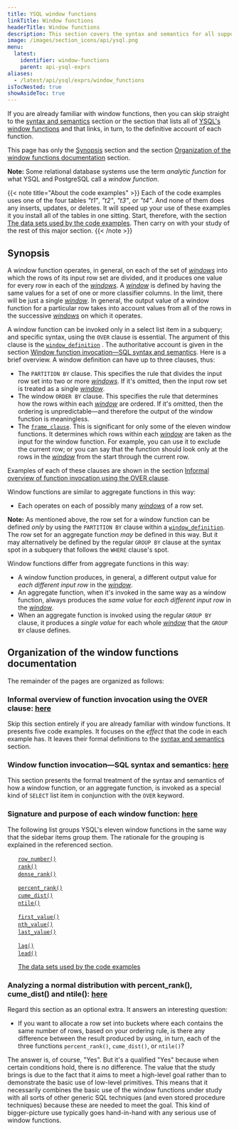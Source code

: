 ```yaml
---
title: YSQL window functions
linkTitle: Window functions
headerTitle: Window functions
description: This section covers the syntax and semantics for all supported window functions in YSQL.
image: /images/section_icons/api/ysql.png
menu:
  latest:
    identifier: window-functions
    parent: api-ysql-exprs
aliases:
  - /latest/api/ysql/exprs/window_functions
isTocNested: true
showAsideToc: true
---
```


If you are already familiar with window functions, then you can skip straight to the [syntax and semantics](./sql-syntax-semantics/) section or the section that lists all of [YSQL's window functions](./function-syntax-semantics/) and that links, in turn, to the definitive account of each function.

This page has only the [Synopsis](./#synopsis) section and the section [Organization of the window functions documentation](./#organization-of-the-window-functions-documentation) section.

**Note:** Some relational database systems use the term _analytic function_ for what YSQL and PostgreSQL call a _window function_.

{{< note title="About the code examples" >}}
Each of the code examples uses one of the four tables _"t1"_, _"t2"_, _"t3"_, or _"t4"_. And none of them does any inserts, updates, or deletes. It will speed up your use of these examples it you install all of the tables in one sitting. Start, therefore, with the section [The data sets used by the code examples](./function-syntax-semantics/data-sets/). Then carry on with your study of the rest of this major section.
{{< /note >}}

## Synopsis

A window function operates, in general, on each of the set of [_windows_](./sql-syntax-semantics/#the-window-definition-rule) into which the rows of its input row set are divided, and it produces one value for every row in each of the [_windows_](./sql-syntax-semantics/#the-window-definition-rule). A [_window_](./sql-syntax-semantics/#the-window-definition-rule) is defined by having the same values for a set of one or more classifier columns. In the limit, there will be just a single [_window_](./sql-syntax-semantics/#the-window-definition-rule). In general, the output value of a window function for a particular row takes into account values from all of the rows in the successive [_windows_](./sql-syntax-semantics/#the-window-definition-rule) on which it operates.

A window function can be invoked only in a select list item in a subquery; and specific syntax, using the `OVER` clause is essential. The argument of this clause is the [`window_definition`](../../syntax_resources/grammar_diagrams/#window-definition) . The authoritative account is given in the section [Window function invocation—SQL syntax and semantics](./sql-syntax-semantics). Here is a brief overview. A window definition can have up to three clauses, thus:

- The `PARTITION BY` clause. This specifies the rule that divides the input row set into two or more [_windows_](./sql-syntax-semantics/#the-window-definition-rule). If it's omitted, then the input row set is treated as a single [_window_](./sql-syntax-semantics/#the-window-definition-rule).
- The window `ORDER BY` clause. This specifies the rule that determines how the rows within each [_window_](./sql-syntax-semantics/#the-window-definition-rule) are ordered. If it's omitted, then the ordering is unpredictable—and therefore the output of the window function is meaningless.
- The [`frame_clause`](../../syntax_resources/grammar_diagrams/#frame-clause). This is significant for only some of the eleven window functions. It determines which rows within each [_window_](./sql-syntax-semantics/#the-window-definition-rule) are taken as the input for the window function. For example, you can use it to exclude the current row; or you can say that the function should look only at the rows in the [_window_](./sql-syntax-semantics/#the-window-definition-rule) from the start through the current row.

Examples of each of these clauses are shown in the section [Informal overview of function invocation using the OVER clause](./functionality-overview).

Window functions are similar to aggregate functions in this way:

- Each operates on each of possibly many [_windows_](./sql-syntax-semantics/#the-window-definition-rule) of a row set.

**Note:** As mentioned above, the row set for a window function can be defined _only_ by using the `PARTITION BY` clause within a [`window_definition`](../../syntax_resources/grammar_diagrams/#window-definition). The row set for an aggregate function _may_ be defined in this way. But it may alternatively be defined by the regular `GROUP BY` clause at the syntax spot in a subquery that follows the `WHERE` clause's spot.

Window functions differ from aggregate functions in this way:

- A window function produces, in general, a different output value for _each different input row_ in the [_window_](./sql-syntax-semantics/#the-window-definition-rule).
- An aggregate function, when it's invoked in the same way as a window function, always produces the _same value_ for _each different input row_ in the [_window_](./sql-syntax-semantics/#the-window-definition-rule).
- When an aggregate function is invoked using the regular `GROUP BY` clause, it produces a _single value_ for each whole [_window_](./sql-syntax-semantics/#the-window-definition-rule) that the `GROUP BY` clause defines.

## Organization of the window functions documentation

The remainder of the pages are organized as follows:

### Informal overview of function invocation using the OVER clause: [here](./functionality-overview/)

Skip this section entirely if you are already familiar with window functions. It presents five code examples. It focuses on the _effect_ that the code in each example has. It leaves their formal definitions to the [syntax and semantics](./sql-syntax-semantics/) section.

### Window function invocation—SQL syntax and semantics: [here](./sql-syntax-semantics/)

This section presents the formal treatment of the syntax and semantics of how a window function, or an aggregate function, is invoked as a special kind of `SELECT` list item in conjunction with the `OVER` keyword.

### Signature and purpose of each window function: [here](./function-syntax-semantics/)

The following list groups YSQL's eleven window functions in the same way that the sidebar items group them. The rationale for the grouping is explained in the referenced section.

&#160;&#160;&#160;&#160;&#160;&#160;[`row_number()`](./function-syntax-semantics/row-number-rank-dense-rank/#row-number)<br>
&#160;&#160;&#160;&#160;&#160;&#160;[`rank()`](./function-syntax-semantics/row-number-rank-dense-rank/#rank)<br>
&#160;&#160;&#160;&#160;&#160;&#160;[`dense_rank()`](./function-syntax-semantics/row-number-rank-dense-rank/#dense-rank)

&#160;&#160;&#160;&#160;&#160;&#160;[`percent_rank()`](./function-syntax-semantics/percent-rank-cume-dist-ntile/#percent-rank)<br>
&#160;&#160;&#160;&#160;&#160;&#160;[`cume_dist()`](./function-syntax-semantics/percent-rank-cume-dist-ntile/#cume-dist)<br>
&#160;&#160;&#160;&#160;&#160;&#160;[`ntile()`](./function-syntax-semantics/percent-rank-cume-dist-ntile/#ntile)

&#160;&#160;&#160;&#160;&#160;&#160;[`first_value()`](./function-syntax-semantics/first-value-nth-value-last-value/#first-value)<br>
&#160;&#160;&#160;&#160;&#160;&#160;[`nth_value()`](./function-syntax-semantics/first-value-nth-value-last-value/#nth-value)<br>
&#160;&#160;&#160;&#160;&#160;&#160;[`last_value()`](./function-syntax-semantics/first-value-nth-value-last-value/#last-value)

&#160;&#160;&#160;&#160;&#160;&#160;[`lag()`](./function-syntax-semantics/lag-lead/#lag)<br>
&#160;&#160;&#160;&#160;&#160;&#160;[`lead()`](./function-syntax-semantics/lag-lead/#lead)

&#160;&#160;&#160;&#160;&#160;&#160;[The data sets used by the code examples](./function-syntax-semantics/data-sets/)

### Analyzing a normal distribution with percent_rank(), cume_dist() and ntile(): [here](./analyzing-a-normal-distribution/)

Regard this section as an optional extra. It answers an interesting question:

- If you want to allocate a row set into buckets where each contains the same number of rows, based on your ordering rule, is there any difference between the result produced by using, in turn, each of the three functions `percent_rank()`, `cume_dist()`, or `ntile()`?

The answer is, of course, "Yes". But it's a qualified "Yes" because when certain conditions hold, there is _no_ difference. The value that the study brings is due to the fact that it aims to meet a high-level goal rather than to demonstrate the basic use of low-level primitives. This means that it necessarily combines the basic use of the window functions under study with all sorts of other generic SQL techniques (and even stored procedure techniques) because these are needed to meet the goal. This kind of bigger-picture use typically goes hand-in-hand with any serious use of window functions.
